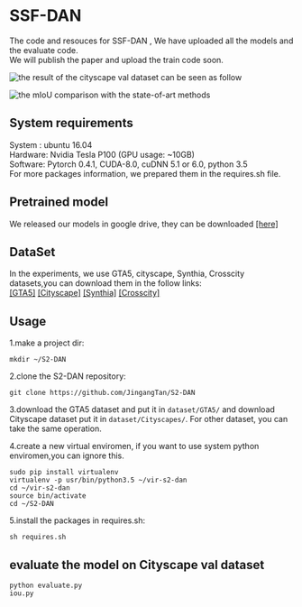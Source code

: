 # SSF-DAN 
The code and resouces for SSF-DAN , We have uploaded all the models and the evaluate code.  
We will publish the paper and upload the train code soon.

![the result of the cityscape val dataset can be seen as follow](https://github.com/JingangTan/S2-DAN/blob/master/pictures/result.jpg)

![the mIoU comparison with the state-of-art methods](https://github.com/JingangTan/S2-DAN/blob/master/pictures/mIoU_comparison.png)

## System requirements
System : ubuntu 16.04  
Hardware: Nvidia Tesla P100 (GPU usage: ~10GB)  
Software: Pytorch 0.4.1, CUDA-8.0, cuDNN 5.1 or 6.0, python 3.5  
For more packages information, we prepared them in the requires.sh file. 

## Pretrained model
We released our models in google drive, they can be downloaded [[here]](https://drive.google.com/open?id=1dJuBAqw3XosXSMbRbteUKarQWVqhQd5I)

## DataSet
In the experiments, we use GTA5, cityscape, Synthia, Crosscity datasets,you can download them in the follow links:  
[[GTA5]](https://download.visinf.tu-darmstadt.de/data/from_games/)
[[Cityscape]](https://www.cityscapes-dataset.com/)
[[Synthia]](http://synthia-dataset.net/)
[[Crosscity]](https://yihsinchen.github.io/segmentation_adaptation/#Dataset)

## Usage
1.make a project dir:  
```
mkdir ~/S2-DAN
```
2.clone the S2-DAN repository:  
```
git clone https://github.com/JingangTan/S2-DAN
```
3.download the GTA5 dataset and put it in ```dataset/GTA5/``` and download Cityscape dataset put it in ```dataset/Cityscapes/```. For other dataset, you can take the same operation.

4.create a new virtual enviromen, if you want to use system python enviromen,you can ignore this.
```
sudo pip install virtualenv
virtualenv -p usr/bin/python3.5 ~/vir-s2-dan
cd ~/vir-s2-dan
source bin/activate
cd ~/S2-DAN
```
5.install the packages in requires.sh:  
```
sh requires.sh
```
## evaluate the model on Cityscape val dataset
```
python evaluate.py
iou.py
```
